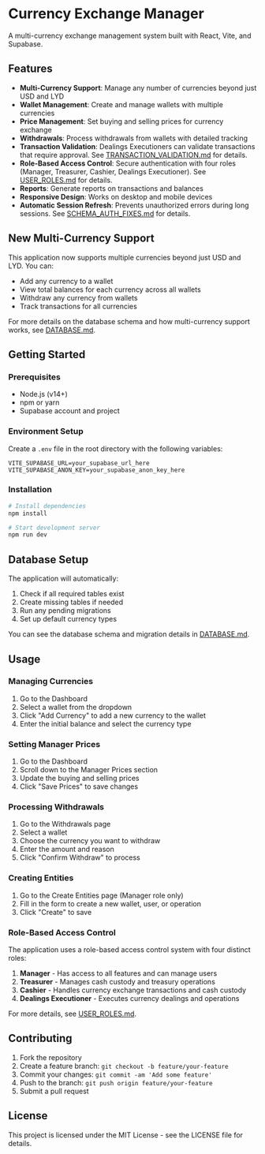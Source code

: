 # Currency Exchange Manager

A multi-currency exchange management system built with React, Vite, and Supabase.

## Features

- **Multi-Currency Support**: Manage any number of currencies beyond just USD and LYD
- **Wallet Management**: Create and manage wallets with multiple currencies
- **Price Management**: Set buying and selling prices for currency exchange
- **Withdrawals**: Process withdrawals from wallets with detailed tracking
- **Transaction Validation**: Dealings Executioners can validate transactions that require approval. See [TRANSACTION_VALIDATION.md](./TRANSACTION_VALIDATION.md) for details.
- **Role-Based Access Control**: Secure authentication with four roles (Manager, Treasurer, Cashier, Dealings Executioner). See [USER_ROLES.md](./USER_ROLES.md) for details.
- **Reports**: Generate reports on transactions and balances
- **Responsive Design**: Works on desktop and mobile devices
- **Automatic Session Refresh**: Prevents unauthorized errors during long sessions. See [SCHEMA_AUTH_FIXES.md](./SCHEMA_AUTH_FIXES.md) for details.

## New Multi-Currency Support

This application now supports multiple currencies beyond just USD and LYD. You can:

- Add any currency to a wallet
- View total balances for each currency across all wallets
- Withdraw any currency from wallets
- Track transactions for all currencies

For more details on the database schema and how multi-currency support works, see [DATABASE.md](./DATABASE.md).

## Getting Started

### Prerequisites

- Node.js (v14+)
- npm or yarn
- Supabase account and project

### Environment Setup

Create a `.env` file in the root directory with the following variables:

```
VITE_SUPABASE_URL=your_supabase_url_here
VITE_SUPABASE_ANON_KEY=your_supabase_anon_key_here
```

### Installation

```bash
# Install dependencies
npm install

# Start development server
npm run dev
```

## Database Setup

The application will automatically:

1. Check if all required tables exist
2. Create missing tables if needed
3. Run any pending migrations
4. Set up default currency types

You can see the database schema and migration details in [DATABASE.md](./DATABASE.md).

## Usage

### Managing Currencies

1. Go to the Dashboard
2. Select a wallet from the dropdown
3. Click "Add Currency" to add a new currency to the wallet
4. Enter the initial balance and select the currency type

### Setting Manager Prices

1. Go to the Dashboard
2. Scroll down to the Manager Prices section
3. Update the buying and selling prices
4. Click "Save Prices" to save changes

### Processing Withdrawals

1. Go to the Withdrawals page
2. Select a wallet
3. Choose the currency you want to withdraw
4. Enter the amount and reason
5. Click "Confirm Withdraw" to process

### Creating Entities

1. Go to the Create Entities page (Manager role only)
2. Fill in the form to create a new wallet, user, or operation
3. Click "Create" to save

### Role-Based Access Control

The application uses a role-based access control system with four distinct roles:

1. **Manager** - Has access to all features and can manage users
2. **Treasurer** - Manages cash custody and treasury operations
3. **Cashier** - Handles currency exchange transactions and cash custody
4. **Dealings Executioner** - Executes currency dealings and operations

For more details, see [USER_ROLES.md](./USER_ROLES.md).

## Contributing

1. Fork the repository
2. Create a feature branch: `git checkout -b feature/your-feature`
3. Commit your changes: `git commit -am 'Add some feature'`
4. Push to the branch: `git push origin feature/your-feature`
5. Submit a pull request

## License

This project is licensed under the MIT License - see the LICENSE file for details.